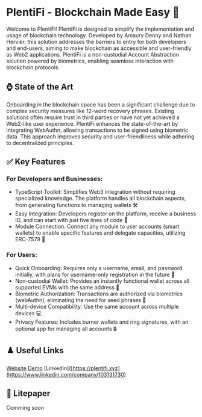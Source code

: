 
# PlentiFi - Blockchain Made Easy 🔗

Welcome to PlentiFi! PlentiFi is designed to simplify the implementation and usage of blockchain technology. Developed by Amaury Denny and Nathan Hervier, this solution addresses the barriers to entry for both developers and end-users, aiming to make blockchain as accessible and user-friendly as Web2 applications. PlentiFi is a non-custodial Account Abstraction solution powered by biometrics, enabling seamless interaction with blockchain protocols.

## ⌚️ State of the Art

Onboarding in the blockchain space has been a significant challenge due to complex security measures like 12-word recovery phrases. Existing solutions often require trust in third parties or have not yet achieved a Web2-like user experience. PlentiFi enhances the state-of-the-art by integrating WebAuthn, allowing transactions to be signed using biometric data. This approach improves security and user-friendliness while adhering to decentralized principles.

## ✅ Key Features

### For Developers and Businesses:
- TypeScript Toolkit: Simplifies Web3 integration without requiring specialized knowledge. The platform handles all blockchain aspects, from generating functions to managing wallets 🛠️
- Easy Integration: Developers register on the platform, receive a business ID, and can start with just five lines of code 🚀
- Module Connection: Connect any module to user accounts (smart wallets) to enable specific features and delegate capacities, utilizing ERC-7579 🔗

### For Users:
- Quick Onboarding: Requires only a username, email, and password initially, with plans for username-only registration in the future 📝
- Non-custodial Wallet: Provides an instantly functional wallet across all supported EVMs with the same address 💼
- Biometric Authorization: Transactions are authorized via biometrics (webAuthn), eliminating the need for seed phrases 🔐
- Multi-device Compatibility: Use the same account across multiple devices 💻
- Privacy Features: Includes burner wallets and ring signatures, with an optional app for managing all accounts 🔒

## ♟️ Useful Links
[Website](https://plentifi.xyz)
[Demo](https://plentifi.xyz)
[LinkedIn]([https://plentifi.xyz](https://www.linkedin.com/company/103131730)

## 📑 Litepaper
Comming soon

